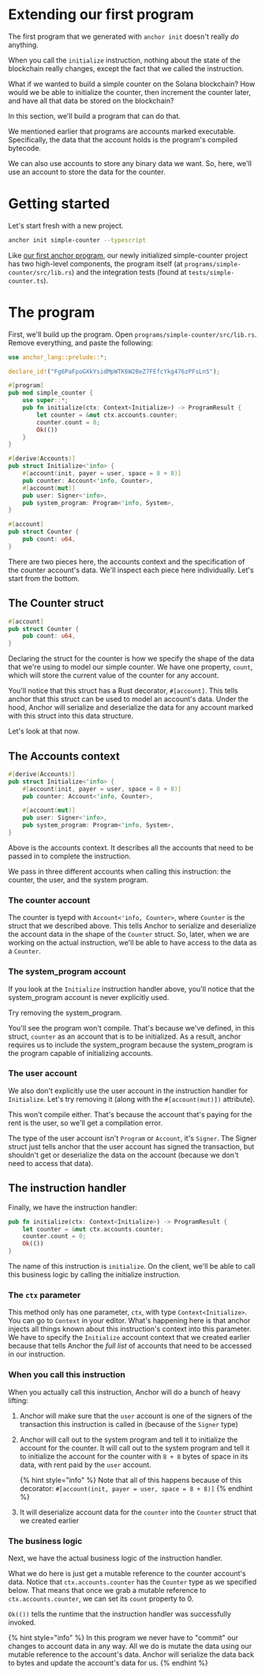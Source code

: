 # Extending our first program

The first program that we generated with `anchor init` doesn't really _do_
anything.

When you call the `initialize` instruction, nothing about the state of the
blockchain really changes, except the fact that we called the instruction.

What if we wanted to build a simple counter on the Solana blockchain? How would
we be able to initialize the counter, then increment the counter later, and have
all that data be stored on the blockchain?

In this section, we'll build a program that can do that.

We mentioned earlier that programs are accounts marked executable. Specifically,
the data that the account holds is the program's compiled bytecode.

We can also use accounts to store any binary data we want. So, here, we'll use
an account to store the data for the counter.

# Getting started

Let's start fresh with a new project.

```bash
anchor init simple-counter --typescript
```

Like [our first anchor program](../programs/2-program.md), our newly initialized
simple-counter project has two high-level components, the program itself (at
`programs/simple-counter/src/lib.rs`) and the integration tests (found at
`tests/simple-counter.ts`).

# The program

First, we'll build up the program. Open `programs/simple-counter/src/lib.rs`.
Remove everything, and paste the following:

```rust
use anchor_lang::prelude::*;

declare_id!("Fg6PaFpoGXkYsidMpWTK6W2BeZ7FEfcYkg476zPFsLnS");

#[program]
pub mod simple_counter {
    use super::*;
    pub fn initialize(ctx: Context<Initialize>) -> ProgramResult {
        let counter = &mut ctx.accounts.counter;
        counter.count = 0;
        Ok(())
    }
}

#[derive(Accounts)]
pub struct Initialize<'info> {
    #[account(init, payer = user, space = 8 + 8)]
    pub counter: Account<'info, Counter>,
    #[account(mut)]
    pub user: Signer<'info>,
    pub system_program: Program<'info, System>,
}

#[account]
pub struct Counter {
    pub count: u64,
}
```

There are two pieces here, the accounts context and the specification of the
counter account's data. We'll inspect each piece here individually. Let's start
from the bottom.

## The Counter struct

```rust
#[account]
pub struct Counter {
    pub count: u64,
}
```

Declaring the struct for the counter is how we specify the shape of the data
that we're using to model our simple counter. We have one property, `count`,
which will store the current value of the counter for any account.

You'll notice that this struct has a Rust decorator, `#[account]`. This tells
anchor that this struct can be used to model an account's data. Under the hood,
Anchor will serialize and deserialize the data for any account marked with this
struct into this data structure.

Let's look at that now.

## The Accounts context

```rust
#[derive(Accounts)]
pub struct Initialize<'info> {
    #[account(init, payer = user, space = 8 + 8)]
    pub counter: Account<'info, Counter>,

    #[account(mut)]
    pub user: Signer<'info>,
    pub system_program: Program<'info, System>,
}
```

Above is the accounts context. It describes all the accounts that need to be
passed in to complete the instruction.

We pass in three different accounts when calling this instruction: the counter,
the user, and the system program.

### The counter account

The counter is tyepd with `Account<'info, Counter>`, where `Counter` is the
struct that we described above. This tells Anchor to serialize and deserialize
the account data in the shape of the `Counter` struct. So, later, when we are
working on the actual instruction, we'll be able to have access to the data as a
`Counter`.

### The system_program account

If you look at the `Initialize` instruction handler above, you'll notice that
the system_program account is never explicitly used.

Try removing the system_program.

You'll see the program won't compile. That's because we've defined, in this
struct, `counter` as an account that is to be initialized. As a result, anchor
requires us to include the system_program because the system_program is the
program capable of initializing accounts.

### The user account

We also don't explicitly use the user account in the instruction handler for
`Initialize`. Let's try removing it (along with the `#[account(mut)])`
attribute).

This won't compile either. That's because the account that's paying for the rent
is the user, so we'll get a compilation error.

The type of the user account isn't `Program` or `Account`, it's `Signer`. The
Signer struct just tells anchor that the user account has signed the
transaction, but shouldn't get or deserialize the data on the account (because
we don't need to access that data).

## The instruction handler

Finally, we have the instruction handler:

```rust
pub fn initialize(ctx: Context<Initialize>) -> ProgramResult {
	let counter = &mut ctx.accounts.counter;
	counter.count = 0;
	Ok(())
}
```

The name of this instruction is `initialize`. On the client, we'll be able to
call this business logic by calling the initialize instruction.

### The `ctx` parameter

This method only has one parameter, `ctx`, with type `Context<Initialize>`. You
can go to `Context` in your editor. What's happening here is that anchor injects
all things known about this instruction's context into this parameter. We have
to specify the `Initialize` account context that we created earlier because that
tells Anchor the _full list_ of accounts that need to be accessed in our
instruction.

### When you call this instruction

When you actually call this instruction, Anchor will do a bunch of heavy
lifting:

1. Anchor will make sure that the `user` account is one of the signers of the
   transaction this instruction is called in (because of the `Signer` type)

1. Anchor will call out to the system program and tell it to initialize the
   account for the counter. It will call out to the system program and tell it
   to initialize the account for the counter with `8 + 8` bytes of space in its
   data, with rent paid by the `user` account.

   {% hint style="info" %} Note that all of this happens because of this
   decorator: `#[account(init, payer = user, space = 8 + 8)]` {% endhint %}

1. It will deserialize account data for the `counter` into the `Counter` struct
   that we created earlier

### The business logic

Next, we have the actual business logic of the instruction handler.

What we do here is just get a mutable reference to the counter account's data.
Notice that `ctx.accounts.counter` has the `Counter` type as we specified below.
That means that once we grab a mutable reference to `ctx.accounts.counter`, we
can set its `count` property to 0.

`Ok(())` tells the runtime that the instruction handler was successfully
invoked.

{% hint style="info" %} In this program we never have to "commit" our changes to
account data in any way. All we do is mutate the data using our mutable
reference to the account's data. Anchor will serialize the data back to bytes
and update the account's data for us. {% endhint %}
